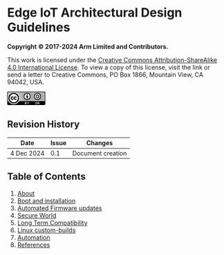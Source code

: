 # Edge IoT Architectural Design Guidelines

**Copyright © 2017-2024 Arm Limited and Contributors.**  

This work is licensed under the [Creative Commons Attribution-ShareAlike 4.0 International License](https://creativecommons.org/licenses/by-sa/4.0/). To view a copy of this license, visit the link or send a letter to Creative Commons, PO Box 1866, Mountain View, CA 94042, USA.

[![Creative Commons License](source/images/cc-by-sa-4.0-88x31.png)](https://creativecommons.org/licenses/by-sa/4.0/)

## Revision History

| Date         | Issue | Changes |
|--------------|-------|---------|
| 4 Dec 2024  | 0.1  | Document creation |

## Table of Contents

1. [About](source/chapter1-about.md)
2. [Boot and installation](source/chapter2-Boot)
3. [Automated Firmware updates](source/chapter3-FWU)
4. [Secure World](source/chapter4-secureworld)
5. [Long Term Compatibility](source/chapter5-DevicetreeIntegrity)
6. [Linux custom-builds](source/chapter6-custombuilts)
7. [Automation](source/chapter7-automation)
8. [References](source/references)

